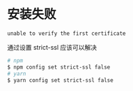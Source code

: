 # 安装失败

`unable to verify the first certificate` 

通过设置 strict-ssl 应该可以解决

```bash
# npm
$ npm config set strict-ssl false
# yarn
$ yarn config set strict-ssl false
```


